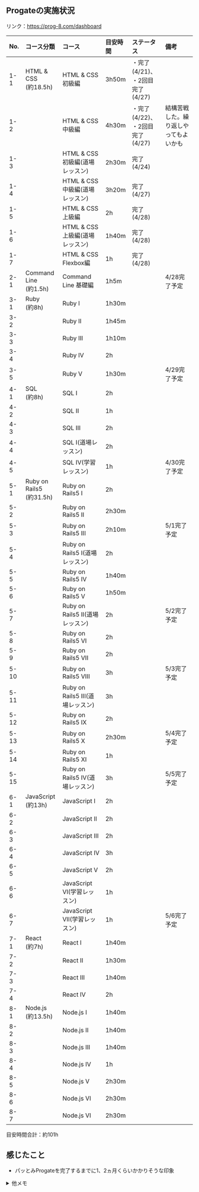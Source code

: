 ## Progateの実施状況
リンク：https://prog-8.com/dashboard

|No. |コース分類|コース|目安時間|ステータス|備考|
|:-- |:---------|:-----|:--------|:---------|:---|
|1-1 |HTML & CSS<br>(約18.5h)|HTML & CSS 初級編               |3h50m  |・完了(4/21)、<br>・2回目完了(4/27)||
|1-2 |                       |HTML & CSS 中級編               |4h30m  |・完了(4/22)、<br>・2回目完了(4/27)|結構苦戦した。繰り返しやってもよいかも|
|1-3 |                       |HTML & CSS 初級編(道場レッスン)  |2h30m  |完了(4/24)||
|1-4 |                       |HTML & CSS 中級編(道場レッスン)  |3h20m  |完了(4/27)||
|1-5 |                       |HTML & CSS 上級編               |2h     |完了(4/28)||
|1-6 |                       |HTML & CSS 上級編(道場レッスン)  |1h40m  |完了(4/28)||
|1-7 |                       |HTML & CSS Flexbox編            |1h     |完了(4/28)||
|2-1 |Command Line<br>(約1.5h)|Command Line 基礎編  |1h5m   ||4/28完了予定|
|3-1 |Ruby<br>(約8h)|Ruby I    |1h30m  |||
|3-2 |              |Ruby II   |1h45m  |||
|3-3 |              |Ruby III  |1h10m  |||
|3-4 |              |Ruby IV   |2h     |||
|3-5 |              |Ruby V    |1h30m  ||4/29完了予定|
|4-1 |SQL<br>(約8h)|SQL I                |2h  |||
|4-2 |             |SQL II               |1h  |||
|4-3 |             |SQL III              |2h  |||
|4-4 |             |SQL Ⅰ(道場レッスン)  |2h  |||
|4-5 |             |SQL IV(学習レッスン)  |1h  ||4/30完了予定|
|5-1 |Ruby on Rails5<br>(約31.5h)|Ruby on Rails5 I                 |2h     |||
|5-2 |                           |Ruby on Rails5 II                |2h30m  |||
|5-3 |                           |Ruby on Rails5 III               |2h10m  ||5/1完了予定|
|5-4 |                           |Ruby on Rails5 I(道場レッスン)    |2h     |||
|5-5 |                           |Ruby on Rails5 IV                |1h40m  |||
|5-6 |                           |Ruby on Rails5 V                 |1h50m  |||
|5-7 |                           |Ruby on Rails5 II(道場レッスン)   |2h     ||5/2完了予定|
|5-8 |                           |Ruby on Rails5 VI                |2h     |||
|5-9 |                           |Ruby on Rails5 VII               |2h     |||
|5-10|                           |Ruby on Rails5 VIII              |3h     ||5/3完了予定|
|5-11|                           |Ruby on Rails5 III(道場レッスン)  |3h     |||
|5-12|                           |Ruby on Rails5 IX                |2h     |||
|5-13|                           |Ruby on Rails5 X                 |2h30m  ||5/4完了予定|
|5-14|                           |Ruby on Rails5 XI                |1h     |||
|5-15|                           |Ruby on Rails5 IV(道場レッスン)   |3h     ||5/5完了予定|
|6-1 |JavaScript<br>(約13h)|JavaScript I                 |2h  |||
|6-2 |                     |JavaScript II                |2h  |||
|6-3 |                     |JavaScript III               |2h  |||
|6-4 |                     |JavaScript IV                |3h  |||
|6-5 |                     |JavaScript V                 |2h  |||
|6-6 |                     |JavaScript VI(学習レッスン)   |1h  |||
|6-7 |                     |JavaScript VII(学習レッスン)  |1h  ||5/6完了予定|
|7-1 |React<br>(約7h)|React I   |1h40m  |||
|7-2 |               |React II  |1h30m  |||
|7-3 |               |React III |1h40m  |||
|7-4 |               |React IV  |2h     |||
|8-1 |Node.js<br>(約13.5h)|Node.js I    |1h40m  |||
|8-2 |                    |Node.js II   |1h40m  |||
|8-3 |                    |Node.js III  |1h40m  |||
|8-4 |                    |Node.js IV   |1h     |||
|8-5 |                    |Node.js V    |2h30m  |||
|8-6 |                    |Node.js VI   |2h30m  |||
|8-7 |                    |Node.js VI   |2h30m  |||

目安時間合計：約101h

## 感じたこと
- パッとみProgateを完了するまでに1、2ヵ月くらいかかりそうな印象

<details>
<summary>他メモ</summary>

- 試しに練習がてらハンドで上記を作ってみたが大変だった、特に整形
- 表のジェネレータあるならそっちのが楽できそう?<br>
  コレとか<https://notepm.jp/markdown-table-tool><br>
  だが暫くはハンドで練習したい気持ちあり..
- 目安時間をサマったりするなら、excelとかから関数で生成するのもありかも?
- githubのui上で矩形選択できないかなぁ

</details>
